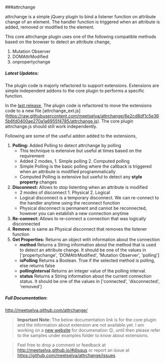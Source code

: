 ###attrchange

attrchange is a simple jQuery plugin to bind a listener function on attribute change of an element. The handler function is triggered when an attribute is added, removed or modified to the element.  

This core attrchange plugin uses one of the following compatible methods based on the browser to detect an attribute change,

1. Mutation Observer 
2. DOMAttrModified
3. onpropertychange

##### Latest Updates:
The plugin code is majorly refactored to support extensions. Extensions are simple independent addons to the core plugin to performs a specific function.

In the [last release](https://github.com/meetselva/attrchange/releases), The plugin code is refactored to move the extensions code to a new file [attrchange_ext.js] (https://raw.githubusercontent.com/meetselva/attrchange/6e2cd8df1c5e365b6fd0400ae270a1a6955f4785/attrchange.js). The core plugin attrchange.js should still work independently.

Following are some of the useful addon added to the extensions,

1. **Polling:** Added Polling to detect attrchange by polling
   * This technique is extensive but useful at times based on the requirement
   * Added 2 modes, 1. Simple polling 2. Computed polling
   * Simple Polling is the basic polling where the callback is triggered when an attribute is modified programmatically
   * Computed Polling is extensive but useful to detect any **style property** changes
2. **Disconnect:** Allows to stop listenting when an attribute is modified
   * 2 modes of disconnect 1. Physical 2. Logical
   * Logical disconnect is a temporary disconnect. We can re-connect to the handler anytime using the reconnect function
   * Physical disconnect is permanent and cannot be reconnected, however you can establish a new connection anytime
3. **Re-connect:** Allows to re-connect a connection that was logically disconnected
4. **Remove:** is same as Physical disconnect that removes the listener function
5. **Get Properties:** Returns an object with information about the connection
   * **method** Returns a String information about the method that is used to detect an attribute change. It should be one of the values in ['propertychange', 'DOMAttrModified', 'Mutation Observer', 'polling']
   * **isPolling** Returns a Boolean. True if the selected method is polling, else returns false
   * **pollingInterval** Returns an integer value of the polling interval.
   * **status** Returns a String information about the current connection status. It should be one of the values in ['connected', 'disconnected', 'removed']

##### Full Documentation: 
http://meetselva.github.com/attrchange/

> **Important Note:** The below documentation link is for the core plugin and the information about extension are not available yet. I am working on a [new website](http://meetselva.github.io/) for documenation :wink:, until then please refer to the samples under examples folder to know about extensions.

> Feel free to drop a comment or feedback at http://meetselva.github.io/#disqus or report an issue at https://github.com/meetselva/attrchange/issues
